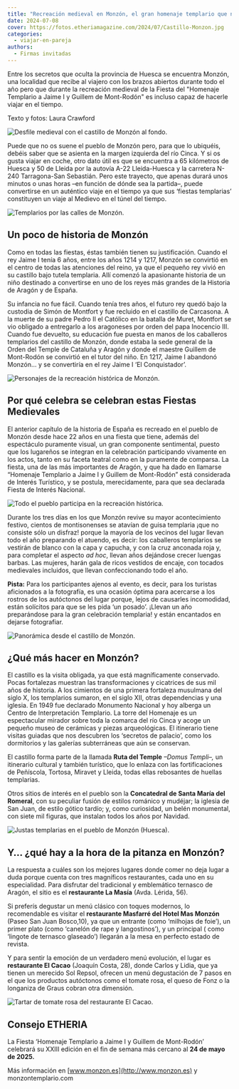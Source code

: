 ```yaml
---
title: "Recreación medieval en Monzón, el gran homenaje templario que no puedes perderte"
date: 2024-07-08
cover: https://fotos.etheriamagazine.com/2024/07/Castillo-Monzon.jpg
categories: 
  - viajar-en-pareja
authors: 
  - Firmas invitadas
---
```


Entre los secretos que oculta la provincia de Huesca se encuentra Monzón, una localidad 
que recibe al viajero con los brazos abiertos durante todo el año pero que durante la 
recreación medieval de la Fiesta del "Homenaje Templario a Jaime I y Guillem de 
Mont-Rodón" es incluso capaz de hacerle viajar en el tiempo. 

Texto y fotos: Laura Crawford 

![Desfile medieval con el castillo de Monzón al fondo.](https://fotos.etheriamagazine.com/2024/07/Castillo-Monzon.jpg "Desfile medieval con el castillo de Monzón al fondo.")

Puede que no os suene el pueblo de Monzón pero, para que lo ubiquéis, debéis saber que 
se asienta en la margen izquierda del río Cinca. Y si os gusta viajar en coche, otro 
dato útil es que se encuentra a 65 kilómetros de Huesca y 50 de Lleida por la autovía 
A-22 Lleida-Huesca y la carretera N-240 Tarragona-San Sebastián. Pero este trayecto, que 
apenas durará unos minutos o unas horas –en función de dónde sea la partida–, puede 
convertirse en un auténtico viaje en el tiempo ya que sus ‘fiestas templarias’ 
constituyen un viaje al Medievo en el túnel del tiempo. 

![Templarios por las calles de Monzón.](https://fotos.etheriamagazine.com/2024/07/Monzon-Templarios-en-la-noche.jpg "Templarios por las calles de Monzón.")

## Un poco de historia de Monzón

Como en todas las fiestas, éstas también tienen su justificación. Cuando el rey Jaime I 
tenía 6 años, entre los años 1214 y 1217, Monzón se convirtió en el centro de todas las 
atenciones del reino, ya que el pequeño rey vivió en su castillo bajo tutela templaria. 
Allí comenzó la apasionante historia de un niño destinado a convertirse en uno de los 
reyes más grandes de la Historia de Aragón y de España. 

Su infancia no fue fácil. Cuando tenía tres años, el futuro rey quedó bajo la custodia 
de Simón de Montfort y fue recluido en el castillo de Carcasona. A la muerte de su padre 
Pedro II el Católico en la batalla de Muret, Montfort se vio obligado a entregarlo a los 
aragoneses por orden del papa Inocencio III. Cuando fue devuelto, su educación fue 
puesta en manos de los caballeros templarios del castillo de Monzón, donde estaba la 
sede general de la Orden del Temple de Cataluña y Aragón y donde el maestre Guillem de 
Mont-Rodón se convirtió en el tutor del niño. En 1217, Jaime I abandonó Monzón… y se 
convertiría en el rey Jaime I ‘El Conquistador’. 

![Personajes de la recreación histórica de Monzón.](https://fotos.etheriamagazine.com/2024/07/templarios-monzon.jpg "Personajes de la recreación histórica de Monzón.")

## Por qué celebra se celebran estas Fiestas Medievales

El anterior capítulo de la historia de España es recreado en el pueblo de Monzón desde 
hace 22 años en una fiesta que tiene, además del espectáculo puramente visual, un gran 
componente sentimental, puesto que los lugareños se integran en la celebración 
participando vivamente en los actos, tanto en su faceta teatral como en la puramente de 
comparsa. La fiesta, una de las más importantes de Aragón, y que ha dado en llamarse 
“Homenaje Templario a Jaime I y Guillem de Mont-Rodón” está considerada de Interés 
Turístico, y se postula, merecidamente, para que sea declarada Fiesta de Interés 
Nacional. 

![Todo el pueblo participa en la recreación histórica.](https://fotos.etheriamagazine.com/2024/07/fiestas-monzon-pareja.jpg "Todo el pueblo participa en la recreación histórica.")

Durante los tres días en los que Monzón revive su mayor acontecimiento festivo, cientos 
de montisonenses se atavían de guisa templaria ¡que no consiste sólo un disfraz! porque 
la mayoría de los vecinos del lugar llevan todo el año preparando el atuendo, es decir: 
los caballeros templarios se vestirán de blanco con la capa y capucha, y con la cruz 
anconada roja y, para completar el aspecto _ad hoc_, llevan años dejándose crecer 
luengas barbas. Las mujeres, harán gala de ricos vestidos de encaje, con tocados 
medievales incluidos, que llevan confeccionando todo el año. 

**Pista:** Para los participantes ajenos al evento, es decir, para los turistas 
aficionados a la fotografía, es una ocasión óptima para acercarse a los rostros de los 
autóctonos del lugar porque, lejos de causarles incomodidad, están solícitos para que se 
les pida ‘un posado’. ¡Llevan un año preparándose para la gran celebración templaria! y 
están encantados en dejarse fotografiar. 

![Panorámica desde el castillo de Monzón.](https://fotos.etheriamagazine.com/2024/07/vistas-castillo-Monzon.jpg "Panorámica desde el castillo de Monzón.")

## ¿Qué más hacer en Monzón?

El castillo es la visita obligada, ya que está magníficamente conservado. Pocas 
fortalezas muestran las transformaciones y cicatrices de sus mil años de historia. A los 
cimientos de una primera fortaleza musulmana del siglo X, los templarios sumaron, en el 
siglo XII, otras dependencias y una iglesia. En 1949 fue declarado Monumento Nacional y 
hoy alberga un Centro de Interpretación Templario. La torre del Homenaje es un 
espectacular mirador sobre toda la comarca del río Cinca y acoge un pequeño museo de 
cerámicas y piezas arqueológicas. El itinerario tiene visitas guiadas que nos descubren 
los ‘secretos de palacio’, como los dormitorios y las galerías subterráneas que aún se 
conservan. 

El castillo forma parte de la llamada **Ruta del Temple** _–Domus Templi–,_ un 
itinerario cultural y también turístico, que lo enlaza con las fortificaciones de 
Peñíscola, Tortosa, Miravet y Lleida, todas ellas rebosantes de huellas templarias. 

Otros sitios de interés en el pueblo son la **Concatedral de Santa María del Romeral**, 
con su peculiar fusión de estilos románico y mudéjar; la iglesia de San Juan, de estilo 
gótico tardío; y, como curiosidad, un belén monumental, con siete mil figuras, que 
instalan todos los años por Navidad. 

![Justas templarias en el pueblo de Monzón (Huesca).](https://fotos.etheriamagazine.com/2024/07/monzon-Justas-templarias.jpg "Justas templarias en el pueblo de Monzón (Huesca).")

## Y… ¿qué hay a la hora de la pitanza en Monzón?

La respuesta a cuáles son los mejores lugares donde comer no deja lugar a duda porque 
cuenta con tres magníficos restaurantes, cada uno en su especialidad. Para disfrutar del 
tradicional y emblemático ternasco de Aragón, el sitio es el **restaurante La Masía** 
(Avda. Lérida, 56). 

Si preferís degustar un menú clásico con toques modernos, lo recomendable es visitar el 
**restaurante Masfarré del Hotel Mas Monzón** (Paseo San Juan Bosco,10), ya que un 
entrante (como ‘milhojas de foie’), un primer plato (como ‘canelón de rape y 
langostinos’), y un principal ( como ‘lingote de ternasco glaseado’) llegarán a la mesa 
en perfecto estado de revista. 

Y para sentir la emoción de un verdadero menú evolución, el lugar es **restaurante El 
Cacao** (Joaquín Costa, 28), donde Carlos y Lidia, que ya tienen un merecido Sol Repsol, 
ofrecen un menú degustación de 7 pasos en el que los productos autóctonos como el tomate 
rosa, el queso de Fonz o la longaniza de Graus cobran otra dimensión. 

![Tartar de tomate rosa del restaurante El Cacao.](https://fotos.etheriamagazine.com/2024/07/tartar-de-Tomate-Rosa.jpg "Tartar de tomate rosa del restaurante El Cacao.")

## Consejo ETHERIA

La Fiesta ‘Homenaje Templario a Jaime I y Guillem de Mont-Rodón’ celebrará su XXIII 
edición en el fin de semana más cercano al **24 de mayo de 2025.** 

Más información en [www.monzon.es](http://www.monzon.es) y monzontemplario.com

